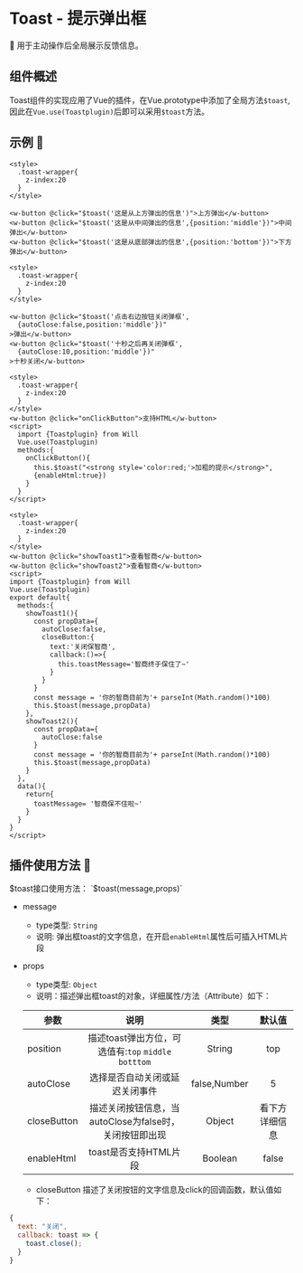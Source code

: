 # Toast - 提示弹出框
  :beginner: 用于主动操作后全局展示反馈信息。
## 组件概述
Toast组件的实现应用了Vue的插件，在Vue.prototype中添加了全局方法`$toast`,因此在`Vue.use(Toastplugin)`后即可以采用`$toast`方法。

## 示例 :chestnut:
<ClientOnly>
  <toast-demo-1></toast-demo-1>
</ClientOnly>

```vue
<style>
  .toast-wrapper{
    z-index:20
  }
</style>

<w-button @click="$toast('这是从上方弹出的信息')">上方弹出</w-button>
<w-button @click="$toast('这是从中间弹出的信息',{position:'middle'})">中间弹出</w-button>
<w-button @click="$toast('这是从底部弹出的信息',{position:'bottom'})">下方弹出</w-button>
```

<ClientOnly>
  <toast-demo-2></toast-demo-2>
</ClientOnly>

```vue
<style>
  .toast-wrapper{
    z-index:20
  }
</style>

<w-button @click="$toast('点击右边按钮关闭弹框',
  {autoClose:false,position:'middle'})"
>弹出</w-button>
<w-button @click="$toast('十秒之后再关闭弹框',
  {autoClose:10,position:'middle'})"
>十秒关闭</w-button>
```

<ClientOnly>
  <toast-demo-3></toast-demo-3>
</ClientOnly>

```vue{8,9}
<style>
  .toast-wrapper{
    z-index:20
  }
</style>
<w-button @click="onClickButton">支持HTML</w-button>
<script>
  import {Toastplugin} from Will
  Vue.use(Toastplugin)
  methods:{
    onClickButton(){
      this.$toast("<strong style='color:red;'>加粗的提示</strong>",
      {enableHtml:true})
    }
  }
</script>
```

<ClientOnly>
  <toast-demo-4></toast-demo-4>
</ClientOnly>

```vue{9,10,16,17,18,19,20}
<style>
  .toast-wrapper{
    z-index:20
  }
</style>
<w-button @click="showToast1">查看智商</w-button>
<w-button @click="showToast2">查看智商</w-button>
<script>
import {Toastplugin} from Will
Vue.use(Toastplugin)
export default{
  methods:{
    showToast1(){
      const propData={
        autoClose:false,
        closeButton:{
          text:'关闭保智商',
          callback:()=>{
            this.toastMessage='智商终于保住了~'
          }
        }
      }
      const message = '你的智商目前为'+ parseInt(Math.random()*100)
      this.$toast(message,propData)
    },
    showToast2(){
      const propData={
        autoClose:false
      }
      const message = '你的智商目前为'+ parseInt(Math.random()*100)
      this.$toast(message,propData)
    }
  },
  data(){
    return{
      toastMessage= '智商保不住啦~'
    }
  }
}
</script>
```

## 插件使用方法 :stars:

$toast接口使用方法： `$toast(message,props)`
- message
  - type类型: `String` 
  - 说明: 弹出框toast的文字信息，在开启`enableHtml`属性后可插入HTML片段

- props
  - type类型: `Object`
  - 说明：描述弹出框toast的对象，详细属性/方法（Attribute）如下：

  | 参数 | 说明 | 类型 | 默认值 |
  | ---- |:----:|:----:|:----:|
  | position | 描述toast弹出方位，可选值有:`top` `middle` `botttom` | String | top |
  | autoClose | 选择是否自动关闭或延迟关闭事件 | false,Number | 5 |
  | closeButton | 描述关闭按钮信息，当autoClose为false时，关闭按钮即出现 | Object |看下方详细信息 |
  | enableHtml | toast是否支持HTML片段 | Boolean | false |

  - closeButton 描述了关闭按钮的文字信息及click的回调函数，默认值如下：
```js
{
  text: "关闭",
  callback: toast => {
    toast.close();
  }
}
```
